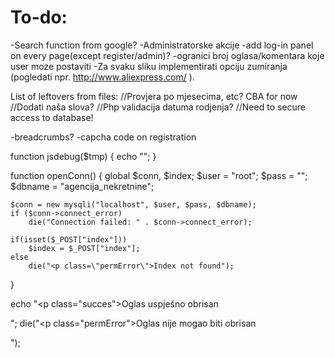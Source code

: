 # To-do:
-Search function from google?
-Administratorske akcije
-add log-in panel on every page(except register/admin)?
-ogranici broj oglasa/komentara koje user moze postaviti
-Za svaku sliku implementirati opciju zumiranja (pogledati
npr. http://www.aliexpress.com/ ).

List of leftovers from files:
//Provjera po mjesecima, etc? CBA for now
//Dodati naša slova?
//Php validacija datuma rodjenja?
//Need to secure access to database!	

-breadcrumbs?
-capcha code on registration

function jsdebug($tmp)
{
	echo "<script>console.log(\"".$tmp."\")</script>";
}

function openConn()
{
	global $conn, $index;
	$user = "root";
	$pass = "";
	$dbname = "agencija_nekretnine";

	$conn = new mysqli("localhost", $user, $pass, $dbname);
	if ($conn->connect_error) 
		die("Connection failed: " . $conn->connect_error);
	
	if(isset($_POST["index"]))
		$index = $_POST["index"];
	else
		die("<p class=\"permError\">Index not found");
}

<div class="container">
	<div class="dummy"></div>
	<div class="loader"></div>
	<p id="redirection_timer"></p>
</div>

<script> redirect(); </script>

echo "<p class=\"succes\">Oglas uspješno obrisan</p>";
die("<p class=\"permError\">Oglas nije mogao biti obrisan</p>");